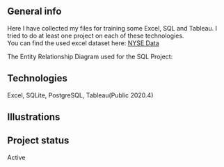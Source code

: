 ## General info
Here I have collected my files for training some Excel, SQL and Tableau. I tried to do at least one project on each of these technologies. <br>
You can find the used excel dataset here: [NYSE Data](https://www.kaggle.com/dgawlik/nyse) <p>

The Entity Relationship Diagram used for the SQL Project: <br>


## Technologies
Excel, SQLite, PostgreSQL, Tableau(Public 2020.4)

## Illustrations


## Project status
Active

